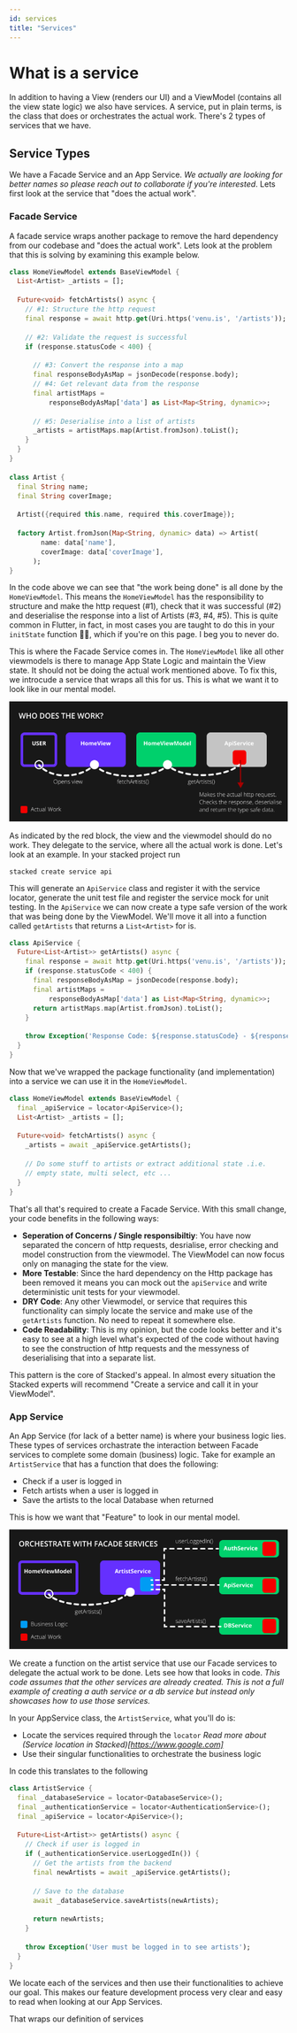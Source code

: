 ```yaml
---
id: services
title: "Services"
---
```


# What is a service

In addition to having a View (renders our UI) and a ViewModel (contains all the view state logic) we also have services. A service, put in plain terms, is the class that does or orchestrates the actual work. There's 2 types of services that we have. 

## Service Types

We have a Facade Service and an App Service. _We actually are looking for better names so please reach out to collaborate if you're interested_. Lets first look at the service that "does the actual work". 

### Facade Service

A facade service wraps another package to remove the hard dependency from our codebase and "does the actual work". Lets look at the problem that this is solving by examining this example below.

```dart
class HomeViewModel extends BaseViewModel {
  List<Artist> _artists = [];

  Future<void> fetchArtists() async {
    // #1: Structure the http request
    final response = await http.get(Uri.https('venu.is', '/artists'));

    // #2: Validate the request is successful
    if (response.statusCode < 400) {

      // #3: Convert the response into a map
      final responseBodyAsMap = jsonDecode(response.body);
      // #4: Get relevant data from the response
      final artistMaps =
          responseBodyAsMap['data'] as List<Map<String, dynamic>>;
        
      // #5: Deserialise into a list of artists    
      _artists = artistMaps.map(Artist.fromJson).toList();
    }
  }
}

class Artist {
  final String name;
  final String coverImage;

  Artist({required this.name, required this.coverImage});

  factory Artist.fromJson(Map<String, dynamic> data) => Artist(
        name: data['name'],
        coverImage: data['coverImage'],
      );
}
```

In the code above we can see that "the work being done" is all done by the `HomeViewModel`. This means the `HomeViewModel` has the responsibility to structure and make the http request (#1), check that it was successful (#2) and deserialise the response into a list of Artists (#3, #4, #5). This is quite common in Flutter, in fact, in most cases you are taught to do this in your `initState` function 🤯🤯, which if you're on this page. I beg you to never do.

This is where the Facade Service comes in. The `HomeViewModel` like all other viewmodels is there to manage App State Logic and maintain the View state. It should not be doing the actual work mentioned above. To fix this, we introcude a service that wraps all this for us. This is what we want it to look like in our mental model.

![Stacked architecture breakdown that shows what code does the actual work](../../static/img/tutorial/services-who-does-the-work.png)

As indicated by the red block, the view and the viewmodel should do no work. They delegate to the service, where all the actual work is done. Let's look at an example. In your stacked project run

```shell
stacked create service api
```

This will generate an `ApiService` class and register it with the service locator, generate the unit test file and register the service mock for unit testing. In the `ApiService` we can now create a type safe version of the work that was being done by the ViewModel. We'll move it all into a function called `getArtists` that returns a `List<Artist>` for is.

```dart
class ApiService {
  Future<List<Artist>> getArtists() async {
    final response = await http.get(Uri.https('venu.is', '/artists'));
    if (response.statusCode < 400) {
      final responseBodyAsMap = jsonDecode(response.body);
      final artistMaps =
          responseBodyAsMap['data'] as List<Map<String, dynamic>>;
      return artistMaps.map(Artist.fromJson).toList();
    }

    throw Exception('Response Code: ${response.statusCode} - ${response.body}');
  }
}
```

Now that we've wrapped the package functionality (and implementation) into a service we can use it in the `HomeViewModel`. 

```dart
class HomeViewModel extends BaseViewModel {
  final _apiService = locator<ApiService>();
  List<Artist> _artists = [];

  Future<void> fetchArtists() async {
    _artists = await _apiService.getArtists();

    // Do some stuff to artists or extract additional state .i.e.
    // empty state, multi select, etc ...
  }
}
```

That's all that's required to create a Facade Service. With this small change, your code benefits in the following ways: 
- **Seperation of Concerns / Single responsibiltiy**: You have now separated the concern of http requests, desrialise, error checking and model construction from the viewmodel. The ViewModel can now focus only on managing the state for the view.
- **More Testable**: Since the hard dependency on the Http package has been removed it means you can mock out the `apiService` and write deterministic unit tests for your viewmodel. 
- **DRY Code**: Any other Viewmodel, or service that requires this functionality can simply locate the service and make use of the `getArtists` function. No need to repeat it somewhere else.
- **Code Readability**: This is my opinion, but the code looks better and it's easy to see at a high level what's expected of the code without having to see the construction of http requests and the messyness of deserialising that into a separate list. 

This pattern is the core of Stacked's appeal. In almost every situation the Stacked experts will recommend "Create a service and call it in your ViewModel". 

### App Service

An App Service (for lack of a better name) is where your business logic lies. These types of services orchastrate the interaction between Facade services to complete some domain (business) logic. Take for example an `ArtistService` that has a function that does the following: 

- Check if a user is logged in
- Fetch artists when a user is logged in
- Save the artists to the local Database when returned

This is how we want that "Feature" to look in our mental model.

![App Service orchestration using Facade Services](../../static/img/tutorial/services-app-service-orchestration.png)

We create a function on the artist service that use our Facade services to delegate the actual work to be done. Lets see how that looks in code. _This code assumes that the other services are already created. This is not a full example of creating a auth service or a db service but instead only showcases how to use those services._

In your AppService class, the `ArtistService`, what you'll do is:

- Locate the services required through the `locator` _Read more about (Service location in Stacked)[https://www.google.com]_
- Use their singular functionalities to orchestrate the business logic

In code this translates to the following

```dart
class ArtistService {
  final _databaseService = locator<DatabaseService>();
  final _authenticationService = locator<AuthenticationService>();
  final _apiService = locator<ApiService>();

  Future<List<Artist>> getArtists() async {
    // Check if user is logged in
    if (_authenticationService.userLoggedIn()) {
      // Get the artists from the backend
      final newArtists = await _apiService.getArtists();

      // Save to the database
      await _databaseService.saveArtists(newArtists);

      return newArtists;
    }

    throw Exception('User must be logged in to see artists');
  }
}
```

We locate each of the services and then use their functionalities to achieve our goal. This makes our feature development process very clear and easy to read when looking at our App Services.

That wraps our definition of services